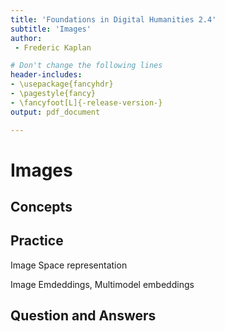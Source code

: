 ```yaml
---
title: 'Foundations in Digital Humanities 2.4'
subtitle: 'Images'
author:
 - Frederic Kaplan

# Don't change the following lines
header-includes:
- \usepackage{fancyhdr}
- \pagestyle{fancy}
- \fancyfoot[L]{-release-version-}
output: pdf_document

---
```


# Images

## Concepts



## Practice

Image Space representation 

Image Emdeddings, Multimodel embeddings

## Question and Answers 



